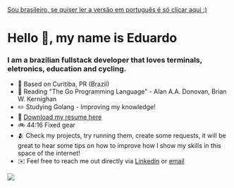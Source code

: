 <a target="_blank" href="https://github.com/eduardo-moro/eduardo-moro/blob/main/LEIAME.md" translate="no" >
    Sou brasileiro, se quiser ler a versão em português é só clicar aqui :)
</a>


#  Hello 👋, my name is Eduardo
### I am a brazilian fullstack developer that loves terminals, eletronics, education and cycling.
- 📍 Based on Curitiba, PR (Brazil)
- 📘 Reading "The Go Programming Language" - Alan A.A. Donovan, Brian W. Kernighan
- ✏️ Studying Golang - Improving my knowledge!
- 📜 [Download my resume here](https://docs.google.com/document/d/1Gljcw1Ry6cTOzVkwlYv6fXUvIRhiY_jh3x6iz476KfY/edit?usp=sharing)
- 🚲 44:16 Fixed gear
- 🫂 Check my projects, try running them, create some requests, it will be great to hear some tips on how to improve how I show my skills in this space of the internet!
- ✉️ Feel free to reach me out directly via [Linkedin](mailto:dev.eduardomoro@gmail.com) or [email](mailto:dev.eduardomoro@gmail.com)

![](https://komarev.com/ghpvc/?username=eduardo-moro&style=for-the-badge&color=blue)
